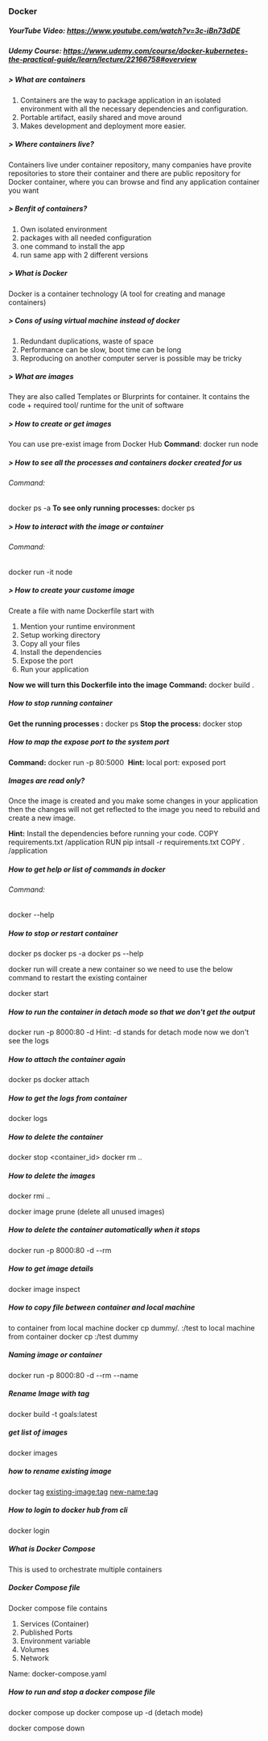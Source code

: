 ### Docker
##### YourTube Video: https://www.youtube.com/watch?v=3c-iBn73dDE
##### Udemy Course: https://www.udemy.com/course/docker-kubernetes-the-practical-guide/learn/lecture/22166758#overview

##### > What are containers
1. Containers are the way to package application in an isolated environment 
   with all the necessary dependencies and configuration. 
2. Portable artifact, easily shared and move around
3. Makes development and deployment more easier.

##### > Where containers live?
Containers live under container repository, many companies have provite repositories to store their container 
and there are public repository for Docker container, where you can browse and find any application container you want

##### > Benfit of containers?
1. Own isolated environment
2. packages with all needed configuration
3. one command to install the app
4. run same app with 2 different versions

##### > What is Docker 
Docker is a container technology (A tool for creating and manage containers)

##### > Cons of using virtual machine instead of docker
1. Redundant duplications, waste of space 
2. Performance can be slow, boot time can be long
3. Reproducing on another computer server is possible may be tricky

##### > What are images
They are also called Templates or Blurprints for container.
It contains the code + required tool/ runtime for the unit of software 

##### > How to create or get images
You can use pre-exist image from Docker Hub
<b>Command</b>: docker run node

##### > How to see all the processes and containers docker created for us
###### Command: 
docker ps -a
<b>To see only running processes: </b> docker ps

##### > How to interact with the image or container
###### Command:
docker run -it node

##### > How to create your custome image
Create a file with name Dockerfile
start with 
1. Mention your runtime environment
2. Setup working directory
3. Copy all your files 
4. Install the dependencies 
5. Expose the port
6. Run your application 

<b>Now we will turn this Dockerfile into the image</b>
<b>Command:</b> docker build .

##### How to stop running container
<b>Get the running processes :</b> docker ps
<b>Stop the process:</b> docker stop <container-id>

##### How to map the expose port to the system port
<b>Command:</b> docker run -p 80:5000 <Image>
<b>Hint:</b> local port: exposed port

##### Images are read only?
Once the image is created and you make some changes in your application then the changes 
will not get reflected to the image you need to rebuild and create a new image.

<b>Hint:</b> Install the dependencies before running your code.
COPY requirements.txt /application
RUN pip intsall -r requirements.txt
COPY . /application

##### How to get help or list of commands in docker
###### Command:
docker --help

##### How to stop or restart container
docker ps
docker ps -a
docker ps --help

docker run will create a new container so we need to use the below
command to restart the existing container 

docker start <container-name>

##### How to run the container in detach mode so that we don't get the output
docker run -p 8000:80 -d <image-name>
Hint:
-d stands for detach mode now we don't see the logs

##### How to attach the container again 
docker ps
docker attach <container-name>

##### How to get the logs from container
docker logs <container-name>

##### How to delete the container
docker stop <container_id>
docker rm <containerName1> <containerName2> <containerName3> .. <containerNameN>

##### How to delete the images
docker rmi <imageName1> <imageName2> <imageName3> .. <imageNameN>

docker image prune (delete all unused images)

##### How to delete the container automatically when it stops
docker run -p 8000:80 -d --rm <image-name>

##### How to get image details
docker image inspect <image-name>

##### How to copy file between container and local machine
to container from local machine
docker cp dummy/. <container-name>:/test
to local machine from container
docker cp <container-name>:/test dummy

##### Naming image or container
docker run -p 8000:80 -d --rm --name <new-container-name> <image-name>

##### Rename Image with tag
docker build -t goals:latest

##### get list of images
docker images

##### how to rename existing image
docker tag <existing-image:tag> <new-name:tag>

##### How to login to docker hub from cli
docker login

##### What is Docker Compose
This is used to orchestrate multiple containers

##### Docker Compose file
Docker compose file contains
1. Services (Container)
2. Published Ports
3. Environment variable
4. Volumes
5. Network

Name: docker-compose.yaml

##### How to run and stop a docker compose file
docker compose up
docker compose up -d (detach mode)

docker compose down

